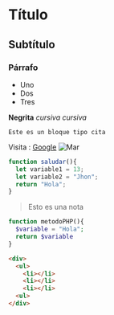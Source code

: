 # Título
## Subtítulo
### Párrafo

- Uno
- Dos 
- Tres 



**Negrita**
*cursiva* _cursiva_

```
Este es un bloque tipo cita
```

Visita : [Google](https://www.google.com)
![Mar](https://picsum.photos/800/600)

```js
function saludar(){
  let variable1 = 13;
  let variable2 = "Jhon";
  return "Hola";
}
```

> Esto es una nota

```php
function metodoPHP(){
  $variable = "Hola";
  return $variable
}
```

```html
<div>
  <ul>
    <li></li>
    <li></li>
    <li></li>
  <ul>
</div>
```